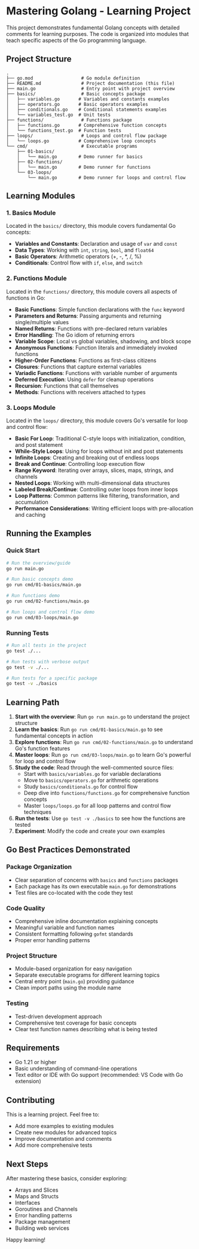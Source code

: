 # Mastering Golang - Learning Project

This project demonstrates fundamental Golang concepts with detailed comments for learning purposes. The code is organized into modules that teach specific aspects of the Go programming language.

## Project Structure

```
.
├── go.mod                  # Go module definition
├── README.md               # Project documentation (this file)
├── main.go                 # Entry point with project overview
├── basics/                 # Basic concepts package
│   ├── variables.go       # Variables and constants examples
│   ├── operators.go       # Basic operators examples
│   ├── conditionals.go    # Conditional statements examples
│   └── variables_test.go  # Unit tests
├── functions/              # Functions package
│   ├── functions.go       # Comprehensive function concepts
│   └── functions_test.go  # Function tests
├── loops/                  # Loops and control flow package
│   └── loops.go           # Comprehensive loop concepts
└── cmd/                    # Executable programs
    ├── 01-basics/
    │   └── main.go        # Demo runner for basics
    ├── 02-functions/
    │   └── main.go        # Demo runner for functions
    └── 03-loops/
        └── main.go        # Demo runner for loops and control flow
```

## Learning Modules

### 1. Basics Module
Located in the `basics/` directory, this module covers fundamental Go concepts:

- **Variables and Constants**: Declaration and usage of `var` and `const`
- **Data Types**: Working with `int`, `string`, `bool`, and `float64`
- **Basic Operators**: Arithmetic operators (+, -, *, /, %)
- **Conditionals**: Control flow with `if`, `else`, and `switch`

### 2. Functions Module
Located in the `functions/` directory, this module covers all aspects of functions in Go:

- **Basic Functions**: Simple function declarations with the `func` keyword
- **Parameters and Returns**: Passing arguments and returning single/multiple values
- **Named Returns**: Functions with pre-declared return variables
- **Error Handling**: The Go idiom of returning errors
- **Variable Scope**: Local vs global variables, shadowing, and block scope
- **Anonymous Functions**: Function literals and immediately invoked functions
- **Higher-Order Functions**: Functions as first-class citizens
- **Closures**: Functions that capture external variables
- **Variadic Functions**: Functions with variable number of arguments
- **Deferred Execution**: Using `defer` for cleanup operations
- **Recursion**: Functions that call themselves
- **Methods**: Functions with receivers attached to types

### 3. Loops Module
Located in the `loops/` directory, this module covers Go's versatile for loop and control flow:

- **Basic For Loop**: Traditional C-style loops with initialization, condition, and post statement
- **While-Style Loops**: Using for loops without init and post statements
- **Infinite Loops**: Creating and breaking out of endless loops
- **Break and Continue**: Controlling loop execution flow
- **Range Keyword**: Iterating over arrays, slices, maps, strings, and channels
- **Nested Loops**: Working with multi-dimensional data structures
- **Labeled Break/Continue**: Controlling outer loops from inner loops
- **Loop Patterns**: Common patterns like filtering, transformation, and accumulation
- **Performance Considerations**: Writing efficient loops with pre-allocation and caching

## Running the Examples

### Quick Start
```bash
# Run the overview/guide
go run main.go

# Run basic concepts demo
go run cmd/01-basics/main.go

# Run functions demo
go run cmd/02-functions/main.go

# Run loops and control flow demo
go run cmd/03-loops/main.go
```

### Running Tests
```bash
# Run all tests in the project
go test ./...

# Run tests with verbose output
go test -v ./...

# Run tests for a specific package
go test -v ./basics
```

## Learning Path

1. **Start with the overview**: Run `go run main.go` to understand the project structure
2. **Learn the basics**: Run `go run cmd/01-basics/main.go` to see fundamental concepts in action
3. **Explore functions**: Run `go run cmd/02-functions/main.go` to understand Go's function features
4. **Master loops**: Run `go run cmd/03-loops/main.go` to learn Go's powerful for loop and control flow
5. **Study the code**: Read through the well-commented source files:
   - Start with `basics/variables.go` for variable declarations
   - Move to `basics/operators.go` for arithmetic operations
   - Study `basics/conditionals.go` for control flow
   - Deep dive into `functions/functions.go` for comprehensive function concepts
   - Master `loops/loops.go` for all loop patterns and control flow techniques
6. **Run the tests**: Use `go test -v ./basics` to see how the functions are tested
7. **Experiment**: Modify the code and create your own examples

## Go Best Practices Demonstrated

### Package Organization
- Clear separation of concerns with `basics` and `functions` packages
- Each package has its own executable `main.go` for demonstrations
- Test files are co-located with the code they test

### Code Quality
- Comprehensive inline documentation explaining concepts
- Meaningful variable and function names
- Consistent formatting following `gofmt` standards
- Proper error handling patterns

### Project Structure
- Module-based organization for easy navigation
- Separate executable programs for different learning topics
- Central entry point (`main.go`) providing guidance
- Clean import paths using the module name

### Testing
- Test-driven development approach
- Comprehensive test coverage for basic concepts
- Clear test function names describing what is being tested

## Requirements

- Go 1.21 or higher
- Basic understanding of command-line operations
- Text editor or IDE with Go support (recommended: VS Code with Go extension)

## Contributing

This is a learning project. Feel free to:
- Add more examples to existing modules
- Create new modules for advanced topics
- Improve documentation and comments
- Add more comprehensive tests

## Next Steps

After mastering these basics, consider exploring:
- Arrays and Slices
- Maps and Structs
- Interfaces
- Goroutines and Channels
- Error handling patterns
- Package management
- Building web services

Happy learning! 